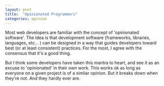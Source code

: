 ```yaml
---
layout: post
title:  "Opinionated Programmers"
categories: opinion
---
```


Most web developers are familiar with the concept of 'opinionated software'. 
The idea is that development software (frameworks, libraries, languages, 
etc... ) can be designed in a way that guides developers toward best (or at 
least consistent) practices. For the most, I agree with the consensus that 
it's a good thing.

But I think some developers have taken this mantra to heart, and see it as 
an excuse to 'opinionated' in their own work. This works ok as long as everyone 
on a given project is of a simliar opinion. But it breaks down when they're not. 
And they hardly ever are.

